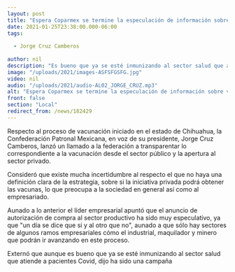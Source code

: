 ```yaml
---
layout: post
title: "Espera Coparmex se termine la especulación de información sobre vacunas "
date: 2021-01-25T23:38:00.000-06:00
tags:
  
  - Jorge Cruz Camberos
  
author: nil
description: "Es bueno que ya se esté inmunizando al sector salud que atiende a pacientes Covid"
image: "/uploads/2021/images-ASFSFGSFG.jpg"
video: nil
audio: "/uploads/2021/audio-AL02_JORGE_CRUZ.mp3"
alt: "Espera Coparmex se termine la especulación de información sobre vacunas "
front: false
section: "Local"
redirect_from: /news/182429
---
```


Respecto al proceso de vacunación iniciado en el estado de Chihuahua, la Confederación Patronal Mexicana, en voz de su presidente, Jorge Cruz Camberos, lanzó un llamado a la federación a transparentar lo correspondiente a la vacunación desde el sector público y la apertura al sector privado.

Consideró que existe mucha incertidumbre al respecto el que no haya una definición clara de la estrategia, sobre si la iniciativa privada podrá obtener las vacunas, lo que preocupa a la sociedad en general así como al empresariado.

Aunado a lo anterior el líder empresarial apuntó que el anuncio de autorización de compra al sector productivo ha sido muy especulativo, ya que "un día se dice que si y al otro que no", aunado a que sólo hay sectores de algunos ramos empresariales cómo el industrial, maquilador y minero que podrán ir avanzando en este proceso.

Externó que aunque es bueno que ya se esté inmunizando al sector salud que atiende a pacientes Covid, dijo ha sido una campaña